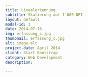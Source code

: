```yaml
---
title: Linealerkennung
subtitle: Skalierung auf 1'000 DPI
layout: default
modal-id: 3
date: 2014-07-16
img: erfassung_c.jpg
thumbnail: erfassung_c.jpg
alt: image-alt
project-date: April 2014
client: Start Bootstrap
category: Web Development
description: 

---
```

